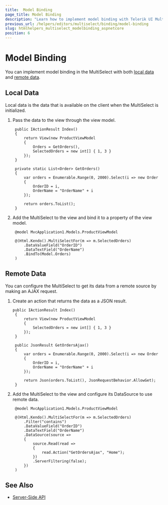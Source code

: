 ```yaml
---
title:  Model Binding
page_title: Model Binding
description: "Learn how to implement model binding with Telerik UI MultiSelect HtmlHelper for {{ site.framework }}."
previous_url: /helpers/editors/multiselect/binding/model-binding
slug: htmlhelpers_multiselect_modelbinding_aspnetcore
position: 6
---
```


# Model Binding

You can implement model binding in the MultiSelect with both [local data](#local-data) and [remote data](#remote-data).

## Local Data

Local data is the data that is available on the client when the MultiSelect is initialized.

1. Pass the data to the view through the view model.

        public IActionResult Index()
        {
            return View(new ProductViewModel
            {
                Orders = GetOrders(),
                SelectedOrders = new int[] { 1, 3 }
            });
        }

        private static List<Order> GetOrders()
        {
            var orders = Enumerable.Range(0, 2000).Select(i => new Order
            {
                OrderID = i,
                OrderName = "OrderName" + i
            });

            return orders.ToList();
        }


1. Add the MultiSelect to the view and bind it to a property of the view model.

        @model MvcApplication1.Models.ProductViewModel

        @(Html.Kendo().MultiSelectFor(m => m.SelectedOrders)
            .DataValueField("OrderID")
            .DataTextField("OrderName")
            .BindTo(Model.Orders)
        )


## Remote Data

You can configure the MultiSelect to get its data from a remote source by making an AJAX request.

1. Create an action that returns the data as a JSON result.

       public IActionResult Index()
        {
            return View(new ProductViewModel
            {
                SelectedOrders = new int[] { 1, 3 }
            });
        }

        public JsonResult GetOrdersAjax()
        {
            var orders = Enumerable.Range(0, 2000).Select(i => new Order
            {
                OrderID = i,
                OrderName = "OrderName" + i
            });

            return Json(orders.ToList(), JsonRequestBehavior.AllowGet);
        }


1. Add the MultiSelect to the view and configure its DataSource to use remote data.

        @model MvcApplication1.Models.ProductViewModel

        @(Html.Kendo().MultiSelectFor(m => m.SelectedOrders)
            .Filter("contains")
            .DataValueField("OrderID")
            .DataTextField("OrderName")
            .DataSource(source =>
            {
                source.Read(read =>
                {
                    read.Action("GetOrdersAjax", "Home");
                })
                .ServerFiltering(false);
            })
        )

## See Also

* [Server-Side API](/api/multiselect)
